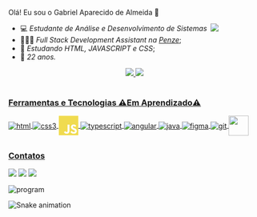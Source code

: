 Olá! Eu sou o Gabriel Aparecido de Almeida 👋 

<img align='right' src="https://i.gifer.com/origin/2b/2b047e4d200321cef2a506baa878f457.gif" width="100">

 - 💻 *Estudante de Análise e Desenvolvimento de Sistemas* 
 - 👩🏿‍💻 *Full Stack Development Assistant na <a href="https://www.penze.com.br/" target="_blank">Penze</a>*;
 - 📘 *Estudando HTML, JAVASCRIPT e CSS*; 
 - 🌚 *22 anos.*
 
<div align="center">
 <a href="https://github.com/gabriel1999ap">
 <img height="180em" src="https://github-readme-stats.vercel.app/api?username=gabriel1999ap&show_icons=true&theme=dracula&include_all_commits=true&count_private=true"/>
<img height="180em" src="https://github-readme-stats.vercel.app/api/top-langs/?username=gabriel1999ap&layout=compact&langs_count=7&theme=dracula"/>
</div>
 

  <div style="display: inline_block"><br>
   
  ### Ferramentas e Tecnologias ⚠️Em Aprendizado⚠️
   
  <img align = "center" src="https://cdn.jsdelivr.net/gh/devicons/devicon/icons/html5/html5-original.svg" alt="html" height="40" width="40"/> 
  <img align = "center" src="https://cdn.jsdelivr.net/gh/devicons/devicon/icons/css3/css3-original.svg" alt="css3" height="40" width="40"/>
   <img align = "center" src="https://raw.githubusercontent.com/devicons/devicon/master/icons/javascript/javascript-plain.svg" alt="javascript" height="40" width="40"/>
  <img align = "center" src="https://cdn.jsdelivr.net/gh/devicons/devicon/icons/typescript/typescript-original.svg" alt="typescript" height="40" width="40"/> 
  <img align = "center" src="https://cdn.jsdelivr.net/gh/devicons/devicon/icons/angularjs/angularjs-original.svg" alt="angular" height="40" width="40"/>
   <img align = "center" src="https://cdn.jsdelivr.net/gh/devicons/devicon/icons/java/java-original.svg" alt="java" height="40" width="40"/>
   <img align = "center" src="https://cdn.jsdelivr.net/gh/devicons/devicon/icons/figma/figma-original.svg" alt="figma" height="40" width="40"/>
   <img align = "center" src="https://cdn.jsdelivr.net/gh/devicons/devicon/icons/git/git-original.svg" alt="git" height="40" width="40"/>
   <img align = "center" src="https://cdn.jsdelivr.net/gh/devicons/devicon/icons/react/react-original.svg" height="40" width="40"/> 
      
</div>  
 
 
  ##          
   
  

  
 ##
  ### Contatos
 <div>
  
<a href="https://www.instagram.com/gabri.ap/" target="_blank"><img src="https://img.shields.io/badge/-Instagram-%23E4405F?style=for-the-badge&logo=instagram&logoColor=white" target="_blank"></a>
<a href="https://www.linkedin.com/in/gabriel-almeida-9453b3197/" target="_blank"><img src="https://img.shields.io/badge/-LinkedIn-%230077B5?style=for-the-badge&logo=linkedin&logoColor=white" target="_blank"></a>
 <a href="https://api.whatsapp.com/send?phone=5518996198273" target="blank"><img src="https://img.shields.io/badge/WhatsApp-25D366?style=for-the-badge&logo=whatsapp&logoColor=white" target="_blank"></a> 
</div>
   
 <div><img alt="program" width="200" src="https://i.imgur.com/W9JAcV9.gif"></div>
 
 
 ![Snake animation](https://github.com/gabriel1999ap/gabriel1999ap/blob/output/github-contribution-grid-snake.svg)
